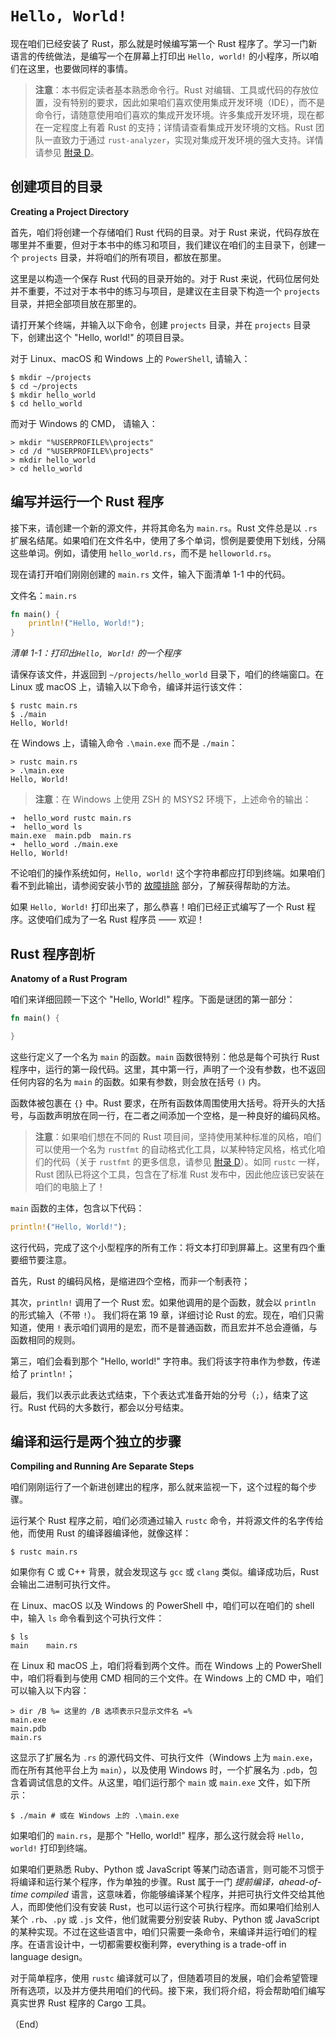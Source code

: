 # `Hello, World!`

现在咱们已经安装了 Rust，那么就是时候编写第一个 Rust 程序了。学习一门新语言的传统做法，是编写一个在屏幕上打印出 `Hello, world!` 的小程序，所以咱们在这里，也要做同样的事情。

> **注意**：本书假定读者基本熟悉命令行。Rust 对编辑、工具或代码的存放位置，没有特别的要求，因此如果咱们喜欢使用集成开发环境（IDE），而不是命令行，请随意使用咱们喜欢的集成开发环境。许多集成开发环境，现在都在一定程度上有着 Rust 的支持；详情请查看集成开发环境的文档。Rust 团队一直致力于通过 `rust-analyzer`，实现对集成开发环境的强大支持。详情请参见 [附录 D](../appendix/dev_tools.md)。


## 创建项目的目录

**Creating a Project Directory**


首先，咱们将创建一个存储咱们 Rust 代码的目录。对于 Rust 来说，代码存放在哪里并不重要，但对于本书中的练习和项目，我们建议在咱们的主目录下，创建一个 `projects` 目录，并将咱们的所有项目，都放在那里。

这里是以构造一个保存 Rust 代码的目录开始的。对于 Rust 来说，代码位居何处并不重要，不过对于本书中的练习与项目，是建议在主目录下构造一个 `projects` 目录，并把全部项目放在那里的。

请打开某个终端，并输入以下命令，创建 `projects` 目录，并在 `projects` 目录下，创建出这个 "Hello, world!" 的项目目录。

对于 Linux、macOS 和 Windows 上的 `PowerShell`, 请输入：

```console
$ mkdir ~/projects
$ cd ~/projects
$ mkdir hello_world
$ cd hello_world
```

而对于 Windows 的 CMD， 请输入：

```console
> mkdir "%USERPROFILE%\projects"
> cd /d "%USERPROFILE%\projects"
> mkdir hello_world
> cd hello_world
```

## 编写并运行一个 Rust 程序


接下来，请创建一个新的源文件，并将其命名为 `main.rs`。Rust 文件总是以 `.rs` 扩展名结尾。如果咱们在文件名中，使用了多个单词，惯例是要使用下划线，分隔这些单词。例如，请使用 `hello_world.rs`，而不是 `helloworld.rs`。

现在请打开咱们刚刚创建的 `main.rs` 文件，输入下面清单 1-1 中的代码。

文件名：`main.rs`

```rust
fn main() {
    println!("Hello, World!");
}
```

*清单 1-1：打印出`Hello, World!` 的一个程序*

请保存该文件，并返回到 `~/projects/hello_world` 目录下，咱们的终端窗口。在 Linux 或 macOS 上，请输入以下命令，编译并运行该文件：

```console
$ rustc main.rs
$ ./main
Hello, World!
```

在 Windows 上，请输入命令 `.\main.exe` 而不是 `./main`：

```console
> rustc main.rs
> .\main.exe
Hello, World!
```

> **注意**：在 Windows 上使用 ZSH 的 MSYS2 环境下，上述命令的输出：

```console
➜  hello_word rustc main.rs
➜  hello_word ls
main.exe  main.pdb  main.rs
➜  hello_word ./main.exe
Hello, World!
```

不论咱们的操作系统如何，`Hello, world!` 这个字符串都应打印到终端。如果咱们看不到此输出，请参阅安装小节的 [故障排除](installation.md#问题排除) 部分，了解获得帮助的方法。

如果 `Hello, World!` 打印出来了，那么恭喜！咱们已经正式编写了一个 Rust 程序。这使咱们成为了一名 Rust 程序员 —— 欢迎！


## Rust 程序剖析

**Anatomy of a Rust Program**


咱们来详细回顾一下这个 "Hello, World!" 程序。下面是谜团的第一部分：

```rust
fn main() {

}
```

这些行定义了一个名为 `main` 的函数。`main` 函数很特别：他总是每个可执行 Rust 程序中，运行的第一段代码。这里，其中第一行，声明了一个没有参数，也不返回任何内容的名为 `main` 的函数。如果有参数，则会放在括号 `()` 内。

函数体被包裹在 `{}` 中。Rust 要求，在所有函数体周围使用大括号。将开头的大括号，与函数声明放在同一行，在二者之间添加一个空格，是一种良好的编码风格。

> **注意**：如果咱们想在不同的 Rust 项目间，坚持使用某种标准的风格，咱们可以使用一个名为 `rustfmt` 的自动格式化工具，以某种特定风格，格式化咱们的代码（关于 `rustfmt` 的更多信息，请参见 [附录 D](../appendix/dev_tools.md)）。如同 `rustc` 一样，Rust 团队已将这个工具，包含在了标准 Rust 发布中，因此他应该已安装在咱们的电脑上了！

`main` 函数的主体，包含以下代码：

```rust
println!("Hello, World!");
```

这行代码，完成了这个小型程序的所有工作：将文本打印到屏幕上。这里有四个重要细节要注意。

首先，Rust 的编码风格，是缩进四个空格，而非一个制表符；


其次，`println!` 调用了一个 Rust 宏。如果他调用的是个函数，就会以 `println` 的形式输入（不带 `!`）。 我们将在第 19 章，详细讨论 Rust 的宏。现在，咱们只需知道，使用 `!` 表示咱们调用的是宏，而不是普通函数，而且宏并不总会遵循，与函数相同的规则。

第三，咱们会看到那个 "Hello, world!" 字符串。我们将该字符串作为参数，传递给了 `println!`；

最后，我们以表示此表达式结束，下个表达式准备开始的分号（`;`），结束了这行。Rust 代码的大多数行，都会以分号结束。


## 编译和运行是两个独立的步骤

**Compiling and Running Are Separate Steps**


咱们刚刚运行了一个新进创建出的程序，那么就来监视一下，这个过程的每个步骤。

运行某个 Rust 程序之前，咱们必须通过输入 `rustc` 命令，并将源文件的名字传给他，而使用 Rust 的编译器编译他，就像这样：

```console
$ rustc main.rs
```

如果你有 C 或 C++ 背景，就会发现这与 `gcc` 或 `clang` 类似。编译成功后，Rust 会输出二进制可执行文件。

在 Linux、macOS 以及 Windows 的 PowerShell 中，咱们可以在咱们的 shell 中，输入 `ls` 命令看到这个可执行文件：


```console
$ ls
main    main.rs
```

在 Linux 和 macOS 上，咱们将看到两个文件。而在 Windows 上的 PowerShell 中，咱们将看到与使用 CMD 相同的三个文件。在 Windows 上的 CMD 中，咱们可以输入以下内容：

```console
> dir /B %= 这里的 /B 选项表示只显示文件名 =%
main.exe
main.pdb
main.rs
```

这显示了扩展名为 `.rs` 的源代码文件、可执行文件（Windows 上为 `main.exe`，而在所有其他平台上为 `main`），以及使用 Windows 时，一个扩展名为 `.pdb`，包含着调试信息的文件。从这里，咱们运行那个 `main` 或 `main.exe` 文件，如下所示：


```console
$ ./main # 或在 Windows 上的 .\main.exe
```
如果咱们的 `main.rs`，是那个 "Hello, world!" 程序，那么这行就会将 `Hello, world!` 打印到终端。

如果咱们更熟悉 Ruby、Python 或 JavaScript 等某门动态语言，则可能不习惯于将编译和运行某个程序，作为单独的步骤。Rust 属于一门 *提前编译，ahead-of-time compiled* 语言，这意味着，你能够编译某个程序，并把可执行文件交给其他人，而即使他们没有安装 Rust，也可以运行这个可执行程序。而如果咱们给别人某个 `.rb`、`.py` 或 `.js` 文件，他们就需要分别安装 Ruby、Python 或 JavaScript 的某种实现。不过在这些语言中，咱们只需要一条命令，来编译并运行咱们的程序。在语言设计中，一切都需要权衡利弊，everything is a trade-off in language design。

对于简单程序，使用 `rustc` 编译就可以了，但随着项目的发展，咱们会希望管理所有选项，以及并方便共用咱们的代码。接下来，我们将介绍，将会帮助咱们编写真实世界 Rust 程序的 Cargo 工具。


（End）


